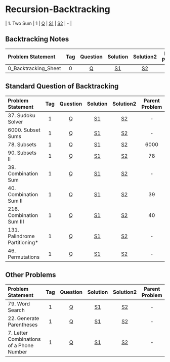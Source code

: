 # Recursion-Backtracking

| 1. Two Sum        |  1  | [Q]() | [S1]() | [S2]() |       -        |


## Backtracking Notes
| Problem Statement    | Tag | Question | Solution |                                         Solution2                                          | Parent Problem |
|:---------------------|:---:|:--------:|:--------:|:------------------------------------------------------------------------------------------:|:--------------:|
| 0_Backtracking_Sheet |  0  |  [Q](-)  |  [S1]()  | [S2](https://github.com/aatman-24/Leetcode-revision/blob/main/Notes/backtracking-notes.md) |       -        |


## Standard Question of Backtracking
| Problem Statement             | Tag |                                Question                                 | Solution |                                                Solution2                                                 | Parent Problem |
|:------------------------------|:---:|:-----------------------------------------------------------------------:|:--------:|:--------------------------------------------------------------------------------------------------------:|:--------------:|
| 37. Sudoku Solver             |  1  |      [Q](https://leetcode.com/problems/sudoku-solver/description/)      |  [S1]()  |       [S2](https://github.com/aatman-24/Leetcode-revision/blob/main/src/37.%20Sudoku%20Solver.cpp)       |       -        |
| 6000. Subset Sums             |  1  |      [Q](https://www.geeksforgeeks.org/problems/subset-sums2234/1)      |  [S1]()  |       [S2](https://github.com/aatman-24/Leetcode-revision/blob/main/src/6000.%20Subset%20Sums.cpp)       |       -        |
| 78. Subsets                   |  1  |         [Q](https://leetcode.com/problems/subsets/description/)         |  [S1]()  |           [S2](https://github.com/aatman-24/Leetcode-revision/blob/main/src/78.%20Subsets.cpp)           |      6000      |
| 90. Subsets II                |  1  |             [Q](https://leetcode.com/problems/subsets-ii/)              |  [S1]()  |        [S2](https://github.com/aatman-24/Leetcode-revision/blob/main/src/90.%20Subsets%20II.cpp)         |       78       |
| 39. Combination Sum           |  1  |           [Q](https://leetcode.com/problems/combination-sum/)           |  [S1]()  |      [S2](https://github.com/aatman-24/Leetcode-revision/blob/main/src/39.%20Combination%20Sum.cpp)      |       -        |
| 40. Combination Sum II        |  1  |   [Q](https://leetcode.com/problems/combination-sum-ii/description/)    |  [S1]()  |   [S2](https://github.com/aatman-24/Leetcode-revision/blob/main/src/40.%20Combination%20Sum%20II.cpp)    |       39       |
| 216. Combination Sum III      |  1  |   [Q](https://leetcode.com/problems/combination-sum-iii/description/)   |  [S1]()  |  [S2](https://github.com/aatman-24/Leetcode-revision/blob/main/src/216.%20Combination%20Sum%20III.cpp)   |       40       |
| 131. Palindrome Partitioning* |  1  | [Q](https://leetcode.com/problems/palindrome-partitioning/description/) |  [S1]()  | [S2](https://github.com/aatman-24/Leetcode-revision/blob/main/src/131.%20Palindrome%20Partitioning*.cpp) |       -        |
| 46. Permutations              |  1  |      [Q](https://leetcode.com/problems/permutations/description/)       |  [S1]()  |        [S2](https://github.com/aatman-24/Leetcode-revision/blob/main/src/46.%20Permutations.cpp)         |       -        |

## Other Problems
| Problem Statement                        | Tag |                                 Question                                  | Solution |                                              Solution2                                              | Parent Problem |
|:-----------------------------------------|:---:|:-------------------------------------------------------------------------:|:--------:|:---------------------------------------------------------------------------------------------------:|:--------------:|
| 79. Word Search                          |  1  |        [Q](https://leetcode.com/problems/word-search/description/)        |  [S1]()  |     [S2](https://github.com/aatman-24/Leetcode-revision/blob/main/src/79.%20Word%20Search.cpp)      |       -        |
| 22. Generate Parentheses                 |  1  |   [Q](https://leetcode.com/problems/generate-parentheses/description/)    |  [S1]()  | [S2](https://github.com/aatman-24/Leetcode-revision/blob/main/src/22.%20Generate%20Parentheses.cpp) |       -        |
| 7. Letter Combinations of a Phone Number |  1  | [Q](https://leetcode.com/problems/letter-combinations-of-a-phone-number/) |  [S1]()  | [S2](https://github.com/aatman-24/Leetcode-revision/blob/main/src/22.%20Generate%20Parentheses.cpp) |       -        |


